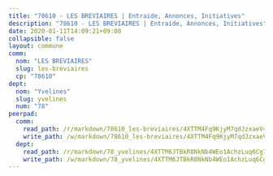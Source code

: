 ```yaml
---
title: "78610 - LES BREVIAIRES | Entraide, Annonces, Initiatives"
description: "78610 - LES BREVIAIRES | Entraide, Annonces, Initiatives"
date: 2020-01-11T14:09:21+09:00
collapsible: false
layout: commune
comm:
  nom: "LES BREVIAIRES"
  slug: les-breviaires
  cp: "78610"
dept:
  nom: "Yvelines"
  slug: yvelines
  num: "78"
peerpad:
  comm:
    read_path: /r/markdown/78610_les-breviaires/4XTTM4Fq9KjyM7qdJzxaeV4p1VPwa6dVK66agGFHDdDgnscE9
    write_path: /w/markdown/78610_les-breviaires/4XTTM4Fq9KjyM7qdJzxaeV4p1VPwa6dVK66agGFHDdDgnscE9-K3TgTjM4m9FGpCrF4yNZmR2pSiFJnGGCTDdgcYC7WuM7XZBNntQieiP4GvQapuGzqTKjtA47QsKwLqCAdyxBzYKtjgSoRr4ekWjLebarHX9dRS3rgrHVukhXfWdAw2xC43YTqBP3
  dept:
    read_path: /r/markdown/78_yvelines/4XTTM6JTBkR8NkNb4WEo1AchzLuq6Cg73ydg7w9pErcQZA13p
    write_path: /w/markdown/78_yvelines/4XTTM6JTBkR8NkNb4WEo1AchzLuq6Cg73ydg7w9pErcQZA13p-K3TgUBFRQCPZwoWqJkunXeSjdgbtU3xzUSsui8DBc3rCTw6mbo4gNvfQRdE99JD3AnVW7fzseq687LKfGWCfAPajih5ByiZ3SpFz1r449oWaDnM5BHKZTbYtf6pEhRvzWbcazhrS
---
```


